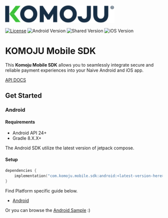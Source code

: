 <p> <img src=".github/assets/komoju_logo.svg" width="350" title="hover text" alt="Komoju Logo"></p>

[![License](https://img.shields.io/github/license/stripe/stripe-android)](https://github.com/stripe/stripe-android/blob/master/LICENSE)
![Android Version](https://img.shields.io/maven-central/v/com.komoju.mobile.sdk/android?style=flat&logo=android&label=Android&color=3CC239)
![Shared Version](https://img.shields.io/maven-central/v/com.komoju.mobile.sdk/shared?style=flat&logo=kotlin&label=Shared&color=3CC239)
![iOS Version](https://img.shields.io/maven-central/v/com.komoju.mobile.sdk/shared?style=flat&logo=apple&label=iOS&color=3CC239)

# KOMOJU Mobile SDK

This **Komoju Mobile SDK** allows you to seamlessly integrate secure and reliable payment experiences into your Naive Android and iOS app.

[API DOCS](https://cautious-adventure-g6zje9v.pages.github.io/)

## Get Started

### Android
#### Requirements
* Android API 24+
* Gradle 8.X.X+

The Android SDK utilize the latest version of jetpack compose.

#### Setup
```kotlin
dependencies {
    implementation("com.komoju.mobile.sdk:android:<latest-version-here>")
}
```

Find Platform specific guide below.
* [Android](https://doc.komoju.com/docs/android)

Or you can browse the [Android Sample](https://github.com/degica/komoju-mobile-sdk/tree/main/example-android) :)
